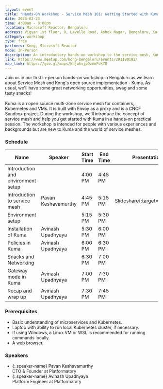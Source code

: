 ```yaml
---
layout: event
title: "Hands-On Workshop - Service Mesh 101: Getting Started with Kuma"
date: 2023-02-23
time: 4:00am - 8:00pm
location: Microsoft Reactor, Bengaluru
address: Vigyan 1st floor, 9, Lavelle Road, Ashok Nagar, Bengaluru, Karnataka 560001
category: workshop
type: free
partners: Kong, Microsoft Reactor
mode: In-Person
description: An introductory hands-on workshop to the service mesh, Kuma.
link: https://www.meetup.com/kong-bengaluru/events/291180102/
map_link: https://goo.gl/maps/khjwkvjpQzmmFoKY8
---
```


<div class="about">
Join us in our first in-person hands-on workshop in Bengaluru as we learn about Service Mesh and Kong's open source implementation - Kuma. As usual, we'll have some great networking opportunities, swag and some tasty snacks!
<br><br>
Kuma is an open source multi-zone service mesh for containers, Kubernetes and VMs. It is built with Envoy as a proxy and is a CNCF Sandbox project. During the workshop, we'll introduce the concept of service mesh and help you get started with Kuma in a hands-on practical session. The workshop is intended for people with various experiences and backgrounds but are new to Kuma and the world of service meshes.
</div>

### Schedule

| Name                               | Speaker             | Start Time | End Time | Presentation                                                                            | Recording |
| ---------------------------------- | ------------------- | ---------- | -------- | --------------------------------------------------------------------------------------- | --------- |
| Introduction and environment setup |                     | 4:00 PM    | 4:45 PM  |                                                                                         |           |
| Introduction to service mesh       | Pavan Keshavamurthy | 4:45 PM    | 5:15 PM  | [Slideshare](https://www.slideshare.net/AvinashUpadhyaya3/kuma-kong){:target="\_blank"} |           |
| Environment setup                  |                     | 5:15 PM    | 5:30 PM  |                                                                                         |           |
| Installation of Kuma               | Avinash Upadhyaya   | 5:30 PM    | 6:00 PM  |                                                                                         |           |
| Policies in Kuma                   | Avinash Upadhyaya   | 6:00 PM    | 6:30 PM  |                                                                                         |           |
| Snacks and Networking              |                     | 6:30 PM    | 7:00 PM  |                                                                                         |           |
| Gateway mode in Kuma               | Avinash Upadhyaya   | 7:00 PM    | 7:30 PM  |                                                                                         |           |
| Recap and wrap up                  | Avinash Upadhyaya   | 7:30 PM    | 7:45 PM  |                                                                                         |           |

### Prerequisites

- Basic understanding of microservices and Kubernetes.
- Laptop with ability to run local Kubernetes cluster, if necessary.
- If using Windows, a Linux VM or WSL is recommended for running commands locally.
- A web browser.

### Speakers

- {:.speaker-name} Pavan Keshavamurthy <br> <span class="speaker-description"> CTO & Founder at Platformatory</span>
- {:.speaker-name} Avinash Upadhyaya <br> <span class="speaker-description"> Platform Engineer at Platformatory</span>
